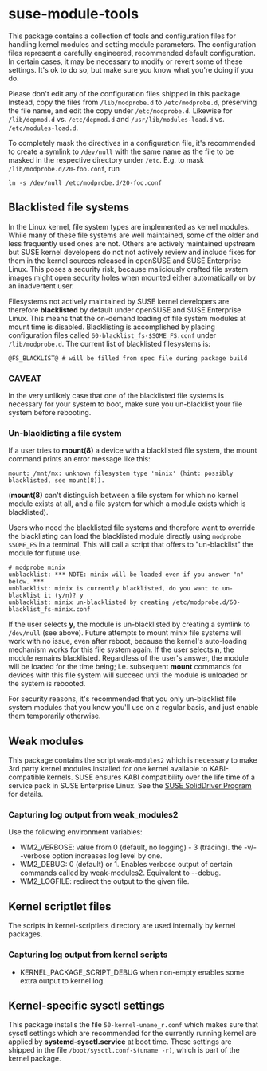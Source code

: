 # suse-module-tools

This package contains a collection of tools and configuration files for
handling kernel modules and setting module parameters. The configuration files
represent a carefully engineered, recommended default configuration. In
certain cases, it may be necessary to modify or revert some of these settings.
It's ok to do so, but make sure you know what you're doing if you do.

Please don't edit any of the configuration files shipped in this package.
Instead, copy the files from `/lib/modprobe.d` to `/etc/modprobe.d`, preserving
the file name, and edit the copy under `/etc/modprobe.d`.
Likewise for `/lib/depmod.d` vs. `/etc/depmod.d` and `/usr/lib/modules-load.d` vs.
`/etc/modules-load.d`.

To completely mask the directives in a configuration file, it's recommended
to create a symlink to `/dev/null` with the same name as the file to be masked 
in the respective directory under `/etc`. E.g. to mask 
`/lib/modprobe.d/20-foo.conf`, run

    ln -s /dev/null /etc/modprobe.d/20-foo.conf


## Blacklisted file systems

In the Linux kernel, file system types are implemented as kernel modules. While
many of these file systems are well maintained, some of the older and less
frequently used ones are not. Others are actively maintained upstream but SUSE
kernel developers do not not actively review and include fixes for them in the
kernel sources released in openSUSE and SUSE Enterprise Linux. This poses a
security risk, because maliciously crafted file system images might open
security holes when mounted either automatically or by an inadvertent user.

Filesystems not actively maintained by SUSE kernel developers are therefore
**blacklisted** by default under openSUSE and SUSE Enterprise Linux. This means
that the on-demand loading of file system modules at mount time is disabled.
Blacklisting is accomplished by placing configuration files called
`60-blacklist_fs-$SOME_FS.conf` under `/lib/modprobe.d`. The current list of
blacklisted filesystems is:

    @FS_BLACKLIST@ # will be filled from spec file during package build

### CAVEAT

In the very unlikely case that one of the blacklisted file systems is necessary
for your system to boot, make sure you un-blacklist your file system before
rebooting.

### Un-blacklisting a file system

If a user tries to **mount(8)** a device with a blacklisted file system, the
mount command prints an error message like this:

    mount: /mnt/mx: unknown filesystem type 'minix' (hint: possibly blacklisted, see mount(8)).

(**mount(8)** can't distinguish between a file system for which no kernel
module exists at all, and a file system for which a module exists which
is blacklisted).

Users who need the blacklisted file systems and therefore want to override 
the blacklisting can load the blacklisted module directly using `modprobe
$SOME_FS` in a terminal. This will call a script that offers to "un-blacklist"
the module for future use.

    # modprobe minix
    unblacklist: *** NOTE: minix will be loaded even if you answer "n" below. ***
    unblacklist: minix is currently blacklisted, do you want to un-blacklist it (y/n)? y
    unblacklist: minix un-blacklisted by creating /etc/modprobe.d/60-blacklist_fs-minix.conf

If the user selects **y**, the module is un-blacklisted by creating a symlink
to `/dev/null` (see above). Future attempts to mount minix file systems will
work with no issue, even after reboot, because the kernel's auto-loading
mechanism works for this file system again. If the user selects **n**, the
module remains blacklisted. Regardless of the user's answer, the module will be
loaded for the time being; i.e. subsequent **mount** commands for devices with
this file system will succeed until the module is unloaded or the system is
rebooted.

For security reasons, it's recommended that you only un-blacklist file system
modules that you know you'll use on a regular basis, and just enable them
temporarily otherwise.


## Weak modules

This package contains the script `weak-modules2` which is necessary to make
3rd party kernel modules installed for one kernel available to
KABI-compatible kernels. SUSE ensures KABI compatibility over the life
time of a service pack in SUSE Enterprise Linux. See the
[SUSE SolidDriver Program](https://drivers.suse.com/doc/SolidDriver/) for
details.

### Capturing log output from weak_modules2

Use the following environment variables:

 * WM2_VERBOSE: value from 0 (default, no logging) - 3 (tracing).
   the -v/--verbose option increases log level by one.
 * WM2_DEBUG: 0 (default) or 1. Enables verbose output of certain
   commands called by weak-modules2. Equivalent to --debug.
 * WM2_LOGFILE: redirect the output to the given file.

## Kernel scriptlet files

The scripts in kernel-scriptlets directory are used internally by kernel
packages.

### Capturing log output from kernel scripts

 * KERNEL_PACKAGE_SCRIPT_DEBUG when non-empty enables some extra output to kernel log.

## Kernel-specific sysctl settings

This package installs the file `50-kernel-uname_r.conf` which makes sure
that sysctl settings which are recommended for the currently running kernel
are applied by **systemd-sysctl.service** at boot time. These settings are
shipped in the file `/boot/sysctl.conf-$(uname -r)`, which is part of the
kernel package.
